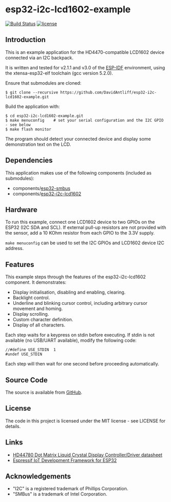 # esp32-i2c-lcd1602-example

[![Build Status](https://travis-ci.org/DavidAntliff/esp32-i2c-lcd1602-example.svg?branch=master)](https://travis-ci.org/DavidAntliff/esp32-i2c-lcd1602-example)
[![license](https://img.shields.io/github/license/mashape/apistatus.svg)]()

## Introduction

This is an example application for the HD4470-compatible LCD1602 device connected via an I2C backpack.

It is written and tested for v2.1.1 and v3.0 of the [ESP-IDF](https://github.com/espressif/esp-idf) environment, using the xtensa-esp32-elf toolchain (gcc version 5.2.0).

Ensure that submodules are cloned:

    $ git clone --recursive https://github.com/DavidAntliff/esp32-i2c-lcd1602-example.git

Build the application with:

    $ cd esp32-i2c-lcd1602-example.git
    $ make menuconfig    # set your serial configuration and the I2C GPIO - see below
    $ make flash monitor

The program should detect your connected device and display some demonstration text on the LCD.

## Dependencies

This application makes use of the following components (included as submodules):

 * components/[esp32-smbus](https://github.com/DavidAntliff/esp32-smbus)
 * components/[esp32-i2c-lcd1602](https://github.com/DavidAntliff/esp32-i2c-lcd1602)

## Hardware

To run this example, connect one LCD1602 device to two GPIOs on the ESP32 (I2C SDA and SCL). If external pull-up resistors are not provided with the sensor, add a 10 KOhm resistor from each GPIO to the 3.3V supply.

`make menuconfig` can be used to set the I2C GPIOs and LCD1602 device I2C address.

## Features

This example steps through the features of the esp32-i2c-lcd1602 component. It demonstrates:

 * Display initialisation, disabling and enabling, clearing.
 * Backlight control.
 * Underline and blinking cursor control, including arbitrary cursor movement and homing.
 * Display scrolling.
 * Custom character definition.
 * Display of all characters.

Each step waits for a keypress on stdin before executing. If stdin is not available (no USB/UART available), modify the following code:

```
//#define USE_STDIN  1
#undef USE_STDIN
```

Each step will then wait for one second before proceeding automatically.

## Source Code

The source is available from [GitHub](https://www.github.com/DavidAntliff/esp32-i2c-lcd1602-example).

## License

The code in this project is licensed under the MIT license - see LICENSE for details.

## Links

 * [HD44780 Dot Matrix Liquid Crystal Display Controller/Driver datasheet](https://www.sparkfun.com/datasheets/LCD/HD44780.pdf)
 * [Espressif IoT Development Framework for ESP32](https://github.com/espressif/esp-idf)

## Acknowledgements

 * "I2C" is a registered trademark of Phillips Corporation.
 * "SMBus" is a trademark of Intel Corporation.
 

